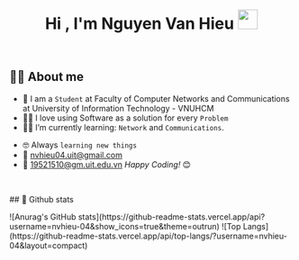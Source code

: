 <h1 align="center">Hi , I'm Nguyen Van Hieu <img src="https://media.giphy.com/media/hvRJCLFzcasrR4ia7z/giphy.gif" width="35"></h1>
<p>
<br>

## :sassy_man:  About me
- :school: I am a `Student` at Faculty of Computer Networks and Communications at University of Information Technology - VNUHCM
- :technologist: I love using Software as a solution for every `Problem`
- :student: I’m currently learning: `Network` and `Communications`.
<!-- - :thinking: I’m currently open for: `An Intern` or a new `job opportunity`, this is [MY RESUME](https://drive.google.com/file/d/1gdiny_4f5TVbSdfyAQxokLMMrBTi054P/view?usp=sharing). -->
- :nerd_face: Always `learning new things`
- 📧 nvhieu04.uit@gmail.com
- 🏫 19521510@gm.uit.edu.vn
<i>Happy Coding!</i> 😊
</br>
</p>
## 🐤  Github stats
<p>
 ![Anurag's GitHub stats](https://github-readme-stats.vercel.app/api?username=nvhieu-04&show_icons=true&theme=outrun)
 ![Top Langs](https://github-readme-stats.vercel.app/api/top-langs/?username=nvhieu-04&layout=compact)
</p>
 
